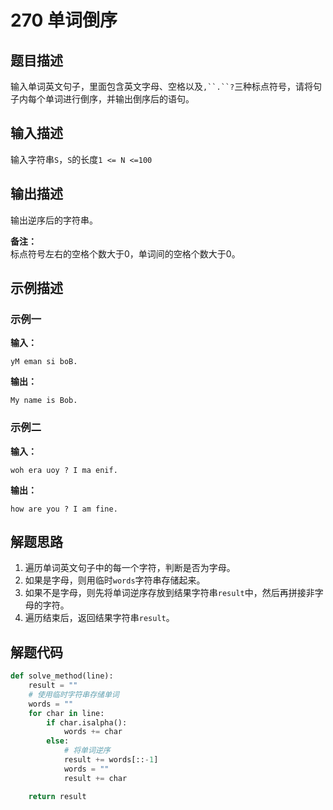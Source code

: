 # 270 单词倒序

## 题目描述

输入单词英文句子，里面包含英文字母、空格以及`,``.``?`三种标点符号，请将句子内每个单词进行倒序，并输出倒序后的语句。

## 输入描述

输入字符串`S`，`S`的长度`1 <= N <=100`

## 输出描述

输出逆序后的字符串。

**备注：**  
标点符号左右的空格个数大于0，单词间的空格个数大于0。

## 示例描述

### 示例一

**输入：**
```text
yM eman si boB.
```

**输出：**
```text
My name is Bob.
```

### 示例二

**输入：**
```text
woh era uoy ? I ma enif.
```

**输出：**
```text
how are you ? I am fine.
```

## 解题思路

1. 遍历单词英文句子中的每一个字符，判断是否为字母。
2. 如果是字母，则用临时`words`字符串存储起来。
3. 如果不是字母，则先将单词逆序存放到结果字符串`result`中，然后再拼接非字母的字符。
4. 遍历结束后，返回结果字符串`result`。

## 解题代码

```python
def solve_method(line):
    result = ""
    # 使用临时字符串存储单词
    words = ""
    for char in line:
        if char.isalpha():
            words += char
        else:
            # 将单词逆序
            result += words[::-1]
            words = ""
            result += char

    return result
```
